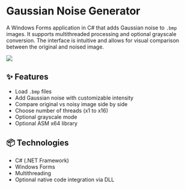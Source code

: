 # Gaussian Noise Generator

A Windows Forms application in C# that adds Gaussian noise to `.bmp` images. It supports multithreaded processing and optional grayscale conversion. The interface is intuitive and allows for visual comparison between the original and noised image.

![](https://github.com/LenaDzi1/Gaussian-noise-generator/blob/main/gaussian_noise.gif)

## ✨ Features

- Load `.bmp` files
- Add Gaussian noise with customizable intensity
- Compare original vs noisy image side by side
- Choose number of threads (x1 to x16)
- Optional grayscale mode
- Optional ASM x64 library
## 📦 Technologies

- C# (.NET Framework)
- Windows Forms
- Multithreading
- Optional native code integration via DLL
